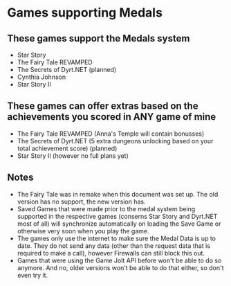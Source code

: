 # Games supporting Medals

## These games support the Medals system

- Star Story
- The Fairy Tale REVAMPED
- The Secrets of Dyrt.NET
(planned)
- Cynthia Johnson
- Star Story II

## These games can offer extras based on the achievements you scored in ANY game of mine

- The Fairy Tale REVAMPED (Anna's Temple will contain bonusses)
- The Secrets of Dyrt.NET (5 extra dungeons unlocking based on your total achievement score)
(planned)
- Star Story II (however no full plans yet)



## Notes
- The Fairy Tale was in remake when this document was set up. The old version has no support, the new version has.
- Saved Games that were made prior to the medal system being supported in the respective games (conserns Star Story and Dyrt.NET most of all) will synchronize automatically on loading the Save Game or otherwise very soon when you play the game.
- The games only use the internet to make sure the Medal Data is up to date. They do not send any data (other than the request data that is required to make a call), however Firewalls can still block this out.
- Games that were using the Game Jolt API before won't be able to do so anymore. And no, older versions won't be able to do that either, so don't even try it.



